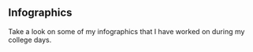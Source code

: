 ## Infographics

Take a look on some of my infographics that I have worked on during my college days.
